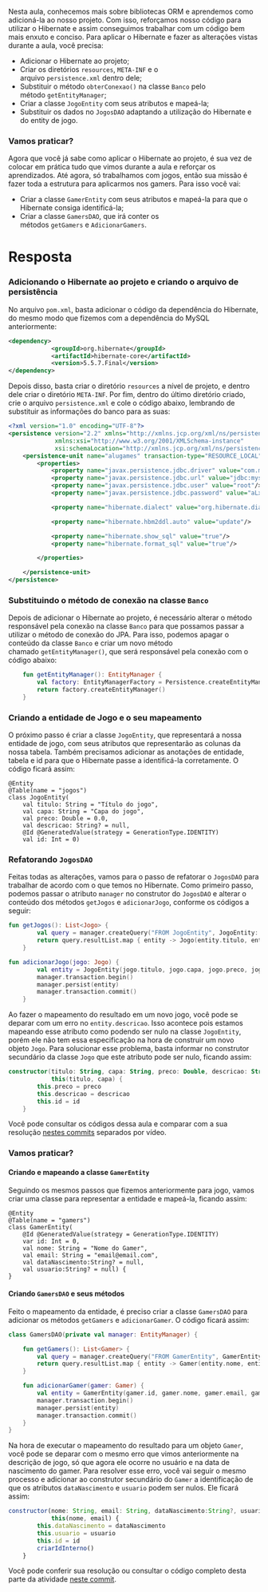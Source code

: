 Nesta aula, conhecemos mais sobre bibliotecas ORM e aprendemos como adicioná-la ao nosso projeto. Com isso, reforçamos nosso código para utilizar o Hibernate e assim conseguimos trabalhar com um código bem mais enxuto e conciso. Para aplicar o Hibernate e fazer as alterações vistas durante a aula, você precisa:

- Adicionar o Hibernate ao projeto;
- Criar os diretórios `resources`, `META-INF` e o arquivo `persistence.xml` dentro dele;
- Substituir o método `obterConexao()` na classe `Banco` pelo método `getEntityManager`;
- Criar a classe `JogoEntity` com seus atributos e mapeá-la;
- Substituir os dados no `JogosDAO` adaptando a utilização do Hibernate e do entity de jogo.

### Vamos praticar?

Agora que você já sabe como aplicar o Hibernate ao projeto, é sua vez de colocar em prática tudo que vimos durante a aula e reforçar os aprendizados. Até agora, só trabalhamos com jogos, então sua missão é fazer toda a estrutura para aplicarmos nos gamers. Para isso você vai:

- Criar a classe `GamerEntity` com seus atributos e mapeá-la para que o Hibernate consiga identificá-la;
- Criar a classe `GamersDAO`, que irá conter os métodos `getGamers` e `AdicionarGamers`.

# Resposta

### Adicionando o Hibernate ao projeto e criando o arquivo de persistência

No arquivo `pom.xml`, basta adicionar o código da dependência do Hibernate, do mesmo modo que fizemos com a dependência do MySQL anteriormente:

```xml
<dependency>
            <groupId>org.hibernate</groupId>
            <artifactId>hibernate-core</artifactId>
            <version>5.5.7.Final</version>
</dependency>
```

Depois disso, basta criar o diretório `resources` a nível de projeto, e dentro dele criar o diretório `META-INF`. Por fim, dentro do último diretório criado, crie o arquivo `persistence.xml` e cole o código abaixo, lembrando de substituir as informações do banco para as suas:

```xml
<?xml version="1.0" encoding="UTF-8"?>
<persistence version="2.2" xmlns="http://xmlns.jcp.org/xml/ns/persistence"
             xmlns:xsi="http://www.w3.org/2001/XMLSchema-instance"
             xsi:schemaLocation="http://xmlns.jcp.org/xml/ns/persistence http://xmlns.jcp.org/xml/ns/persistence/persistence_2_2.xsd">
    <persistence-unit name="alugames" transaction-type="RESOURCE_LOCAL">
        <properties>
            <property name="javax.persistence.jdbc.driver" value="com.mysql.cj.jdbc.Driver"/>
            <property name="javax.persistence.jdbc.url" value="jdbc:mysql://localhost:3306/alugames"/>
            <property name="javax.persistence.jdbc.user" value="root"/>
            <property name="javax.persistence.jdbc.password" value="aLxXzDcgueZu6z"/>

            <property name="hibernate.dialect" value="org.hibernate.dialect.MySQL8Dialect"/>

            <property name="hibernate.hbm2ddl.auto" value="update"/>

            <property name="hibernate.show_sql" value="true"/>
            <property name="hibernate.format_sql" value="true"/>

        </properties>

    </persistence-unit>
</persistence>
```

### Substituindo o método de conexão na classe `Banco`

Depois de adicionar o Hibernate ao projeto, é necessário alterar o método responsável pela conexão na classe `Banco` para que possamos passar a utilizar o método de conexão do JPA. Para isso, podemos apagar o conteúdo da classe `Banco` e criar um novo método chamado `getEntityManager()`, que será responsável pela conexão com o código abaixo:

```kotlin
    fun getEntityManager(): EntityManager {
        val factory: EntityManagerFactory = Persistence.createEntityManagerFactory("alugames")
        return factory.createEntityManager()
    }
```

### Criando a entidade de Jogo e o seu mapeamento

O próximo passo é criar a classe `JogoEntity`, que representará a nossa entidade de jogo, com seus atributos que representarão as colunas da nossa tabela. Também precisamos adicionar as anotações de entidade, tabela e id para que o Hibernate passe a identificá-la corretamente. O código ficará assim:

```less
@Entity
@Table(name = "jogos")
class JogoEntity(
    val titulo: String = "Título do jogo",
    val capa: String = "Capa do jogo",
    val preco: Double = 0.0,
    val descricao: String? = null,
    @Id @GeneratedValue(strategy = GenerationType.IDENTITY)
    val id: Int = 0) 
```

### Refatorando `JogosDAO`

Feitas todas as alterações, vamos para o passo de refatorar o `JogosDAO` para trabalhar de acordo com o que temos no Hibernate. Como primeiro passo, podemos passar o atributo `manager` no construtor do `JogosDAO` e alterar o conteúdo dos métodos `getJogos` e `adicionarJogo`, conforme os códigos a seguir:

```kotlin
fun getJogos(): List<Jogo> {
        val query = manager.createQuery("FROM JogoEntity", JogoEntity::class.java)
        return query.resultList.map { entity -> Jogo(entity.titulo, entity.capa, entity.preco, entity.descricao, entity.id) }
    }

fun adicionarJogo(jogo: Jogo) {
        val entity = JogoEntity(jogo.titulo, jogo.capa, jogo.preco, jogo.descricao)
        manager.transaction.begin()
        manager.persist(entity)
        manager.transaction.commit()
    }
```

Ao fazer o mapeamento do resultado em um novo jogo, você pode se deparar com um erro no `entity.descricao`. Isso acontece pois estamos mapeando esse atributo como podendo ser nulo na classe `JogoEntity`, porém ele não tem essa especificação na hora de construir um novo objeto `Jogo`. Para solucionar esse problema, basta informar no construtor secundário da classe `Jogo` que este atributo pode ser nulo, ficando assim:

```kotlin
constructor(titulo: String, capa: String, preco: Double, descricao: String?, id:Int = 0):
            this(titulo, capa) {
        this.preco = preco
        this.descricao = descricao
        this.id = id
    }
```

Você pode consultar os códigos dessa aula e comparar com a sua resolução [nestes commits](https://github.com/alura-cursos/3283-kotlin-alugames-curso3/commits/aula02) separados por vídeo.

### Vamos praticar?

#### Criando e mapeando a classe `GamerEntity`

Seguindo os mesmos passos que fizemos anteriormente para jogo, vamos criar uma classe para representar a entidade e mapeá-la, ficando assim:

```less
@Entity
@Table(name = "gamers")
class GamerEntity(
    @Id @GeneratedValue(strategy = GenerationType.IDENTITY)
    var id: Int = 0,
    val nome: String = "Nome do Gamer",
    val email: String = "email@email.com",
    val dataNascimento:String? = null,
    val usuario:String? = null) {
}
```

#### Criando `GamersDAO` e seus métodos

Feito o mapeamento da entidade, é preciso criar a classe `GamersDAO` para adicionar os métodos `getGamers` e `adicionarGamer`. O código ficará assim:

```kotlin
class GamersDAO(private val manager: EntityManager) {

    fun getGamers(): List<Gamer> {
        val query = manager.createQuery("FROM GamerEntity", GamerEntity::class.java)
        return query.resultList.map { entity -> Gamer(entity.nome, entity.email, entity.dataNascimento, entity.usuario, entity.id) }
    }

    fun adicionarGamer(gamer: Gamer) {
        val entity = GamerEntity(gamer.id, gamer.nome, gamer.email, gamer.dataNascimento, gamer.usuario)
        manager.transaction.begin()
        manager.persist(entity)
        manager.transaction.commit()
    }
}
```

Na hora de executar o mapeamento do resultado para um objeto `Gamer`, você pode se deparar com o mesmo erro que vimos anteriormente na descrição de jogo, só que agora ele ocorre no usuário e na data de nascimento do gamer. Para resolver esse erro, você vai seguir o mesmo processo e adicionar ao construtor secundário do `Gamer` a identificação de que os atributos `dataNascimento` e `usuario` podem ser nulos. Ele ficará assim:

```javascript
constructor(nome: String, email: String, dataNascimento:String?, usuario:String?, id: Int = 0):
            this(nome, email) {
        this.dataNascimento = dataNascimento
        this.usuario = usuario
        this.id = id
        criarIdInterno()
    }
```

Você pode conferir sua resolução ou consultar o código completo desta parte da atividade [neste commit](https://github.com/alura-cursos/3283-kotlin-alugames-curso3/commit/e589555f45cd7f7eff3e04cb8a0446386b83ecf1).